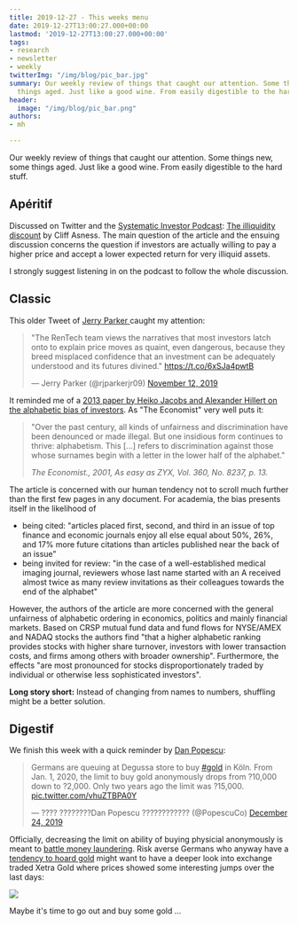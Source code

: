 ```yaml
---
title: 2019-12-27 - This weeks menu
date: 2019-12-27T13:00:27.000+00:00
lastmod: '2019-12-27T13:00:27.000+00:00'
tags:
- research
- newsletter
- weekly
twitterImg: "/img/blog/pic_bar.jpg"
summary: Our weekly review of things that caught our attention. Some things new, some
  things aged. Just like a good wine. From easily digestible to the hard stuff.
header:
  image: "/img/blog/pic_bar.png"
authors:
- mh

---
```

Our weekly review of things that caught our attention. Some things new, some things aged. Just like a good wine. From easily digestible to the hard stuff.

## Apéritif

Discussed on Twitter and the [Systematic Investor Podcast](https://www.toptradersunplugged.com/systematic-investor-series-67/): [The illiquidity discount](https://www.aqr.com/Insights/Perspectives/The-Illiquidity-Discount) by Cliff Asness. The main question of the article and the ensuing discussion concerns the question if investors are actually willing to pay a higher price and accept a lower expected return for very illiquid assets.

I strongly suggest listening in on the podcast to follow the whole discussion.

## Classic

This older Tweet of [Jerry Parker ](https://twitter.com/rjparkerjr09)caught my attention:

<blockquote class="twitter-tweet"><p lang="en" dir="ltr">&quot;The RenTech team views the narratives that most investors latch onto to explain price moves as quaint, even dangerous, because they breed misplaced confidence that an investment can be adequately understood and its futures divined.&quot; <a href="https://t.co/6xSJa4pwtB">https://t.co/6xSJa4pwtB</a></p>&mdash; Jerry Parker (@rjparkerjr09) <a href="https://twitter.com/rjparkerjr09/status/1194382884905345025?ref_src=twsrc%5Etfw">November 12, 2019</a></blockquote> <script async src="https://platform.twitter.com/widgets.js" charset="utf-8"></script>

It reminded me of a [2013 paper by Heiko Jacobs and Alexander Hillert on the alphabetic bias of investors](https://www.researchgate.net/publication/272305171_The_Power_of_Primacy_Alphabetic_Bias_Investor_Recognition_and_Market_Outcomes). As "The Economist" very well puts it:

> "Over the past century, all kinds of unfairness and
> discrimination have been denounced or made illegal. But one insidious form continues to
> thrive: alphabetism. This \[...\] refers to discrimination against those whose surnames begin
> with a letter in the lower half of the alphabet."
>
> _The Economist., 2001, As easy as ZYX, Vol. 360, No. 8237, p. 13._

The article is concerned with our human tendency not to scroll much further than the first few pages in any document. For academia, the bias presents itself in the likelihood of

* being cited: "articles placed first, second, and third in an issue of
  top finance and economic journals enjoy all else equal about 50%, 26%, and 17% more
  future citations than articles published near the back of an issue"
* being invited for review: "in the case of a well-established medical imaging journal, reviewers
  whose last name started with an A received almost twice as many review invitations as
  their colleagues towards the end of the alphabet"

However, the authors of the article are more concerned with the general unfairness of alphabetic ordering in economics, politics and mainly financial markets. Based on CRSP mutual fund data and fund flows for NYSE/AMEX and NADAQ stocks the authors find "that a higher alphabetic ranking provides stocks with higher share turnover,
investors with lower transaction costs, and firms among others with broader ownership". Furthermore, the effects "are most pronounced for stocks disproportionately traded by individual or otherwise less sophisticated investors".

**Long story short:** Instead of changing from names to numbers, shuffling might be a better solution.

## Digestif

We finish this week with a quick reminder by [Dan Popescu](https://twitter.com/PopescuCo):

<blockquote class="twitter-tweet"><p lang="en" dir="ltr">Germans are queuing at Degussa store to buy <a href="https://twitter.com/hashtag/gold?src=hash&amp;ref_src=twsrc%5Etfw">#gold</a> in Köln. From Jan. 1, 2020, the limit to buy gold anonymously drops from ?10,000 down to ?2,000. Only two years ago the limit was ?15,000. <a href="https://t.co/vhuZTBPA0Y">pic.twitter.com/vhuZTBPA0Y</a></p>&mdash; ???? ????????Dan Popescu ???????????? (@PopescuCo) <a href="https://twitter.com/PopescuCo/status/1209559269382787072?ref_src=twsrc%5Etfw">December 24, 2019</a></blockquote> <script async src="https://platform.twitter.com/widgets.js" charset="utf-8"></script>

Officially, decreasing the limit on ability of buying physicial anonymously is meant to [battle money laundering](https://news.bitcoin.com/germans-rush-to-buy-gold-as-draft-bill-threatens-to-restrict-purchases/). Risk averse Germans who anyway have a [tendency to hoard gold](https://www.zerohedge.com/news/2019-04-28/vast-gold-hoards-held-germanys-population) might want to have a deeper look into exchange traded Xetra Gold where prices showed some interesting jumps over the last days:

![](/img/xetra_gold-2019-12-27-at-17.00.31_small.jpeg)

Maybe it's time to go out and buy some gold ...